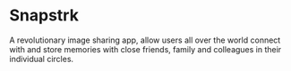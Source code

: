 # Snapstrk
A revolutionary image sharing app, allow users all over the  world connect with and store memories with close friends, family and colleagues in their individual circles.
